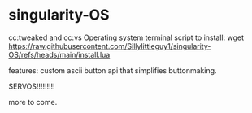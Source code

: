 # singularity-OS
cc:tweaked and cc:vs Operating system
terminal script to install:
wget https://raw.githubusercontent.com/Sillylittleguy1/singularity-OS/refs/heads/main/install.lua

features:
custom ascii button api that simplifies buttonmaking.

SERVOS!!!!!!!!!

more to come.

